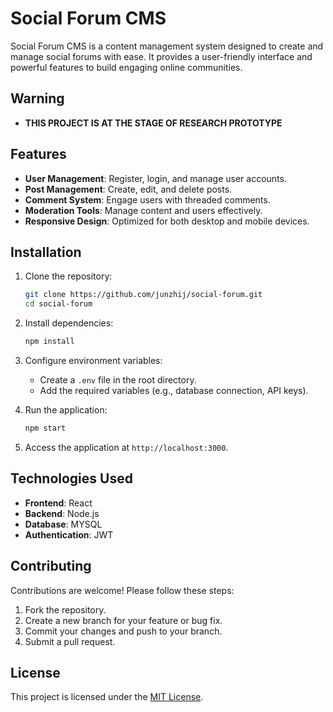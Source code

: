 # Social Forum CMS

Social Forum CMS is a content management system designed to create and manage social forums with ease. It provides a user-friendly interface and powerful features to build engaging online communities.

## Warning

- **THIS PROJECT IS AT THE STAGE OF RESEARCH PROTOTYPE**

## Features

- **User Management**: Register, login, and manage user accounts.
- **Post Management**: Create, edit, and delete posts.
- **Comment System**: Engage users with threaded comments.
- **Moderation Tools**: Manage content and users effectively.
- **Responsive Design**: Optimized for both desktop and mobile devices.

## Installation

1. Clone the repository:
    ```bash
    git clone https://github.com/junzhij/social-forum.git
    cd social-forum
    ```

2. Install dependencies:
    ```bash
    npm install
    ```

3. Configure environment variables:
    - Create a `.env` file in the root directory.
    - Add the required variables (e.g., database connection, API keys).

4. Run the application:
    ```bash
    npm start
    ```

5. Access the application at `http://localhost:3000`.

## Technologies Used

- **Frontend**: React
- **Backend**: Node.js
- **Database**: MYSQL
- **Authentication**: JWT

## Contributing

Contributions are welcome! Please follow these steps:

1. Fork the repository.
2. Create a new branch for your feature or bug fix.
3. Commit your changes and push to your branch.
4. Submit a pull request.

## License

This project is licensed under the [MIT License](LICENSE).
